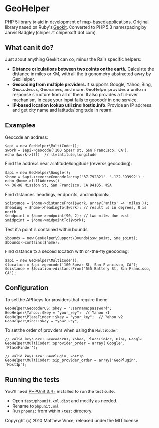 # GeoHelper

PHP 5 library to aid in development of map-based applications.  Original library nased on Ruby's [Geokit](http://geokit.rubyforge.org/).
Converted to PHP 5.3 namespacing by Jarvis Badgley (chiper at chipersoft dot com)

## What can it do?

Just about anything Geokit can do, minus the Rails specific helpers:

* **Distance calculations between two points on the earth.** Calculate the distance in miles or KM, with all the trigonometry abstracted away by GeoHelper.
* **Geocoding from multiple providers.** It supports Google, Yahoo, Bing, Geocoder.us, Geonames, and more. GeoHelper provides a uniform response structure from all of them. It also provides a fail-over mechanism, in case your input fails to geocode in one service.
* **IP-based location lookup utilizing hostip.info.** Provide an IP address, and get city name and latitude/longitude in return.

## Examples

Geocode an address:

    $api = new GeoHelper\MultiCoder();
    $work = $api->geocode('100 Spear st, San Francisco, CA');
    echo $work->ll()  // ll=latitude,longitude

Find the address near a latitude/longitude (reverse geocoding):

    $api = new GeoHelper\Google();
    $home = $api->reverseGeocode(array('37.792821', '-122.393992'));
    echo $home->fullAddress()
    >> 36-98 Mission St, San Francisco, CA 94105, USA

Find distances, headings, endpoints, and midpoints:

    $distance = $home->distanceFrom($work, array('units' => 'miles'));
    $heading = $home->headingTo($work); // result is in degrees, 0 is north
    $endpoint = $home->endpoint(90, 2); // two miles due east
    $midpoint = $home->midpointTo($work);

Test if a point is contained within bounds:

    $bounds = new GeoHelper\Support\Bounds($sw_point, $ne_point);
    $bounds->contains($home);

Find distance to a second location with on-the-fly geocoding:

    $api = new GeoHelper\MultiCoder();
    $location = $api->geocode('100 Spear St, San Francisco, CA');
    $distance = $location->distanceFrom('555 Battery St, San Francisco, CA');
   

## Configuration

To set the API keys for providers that require them:

    GeoHelper\GeocoderUS::$key = "username:password";
    GeoHelper\Yahoo::$key = "your_key";  // Yahoo v1
    GeoHelper\PlaceFinder::$key = "your_key";  // Yahoo v2
    GeoHelper\Bing::$key = "your_key";
   
To set the order of providers when using the `MultiCoder`:

    // valid keys are: GeocoderUs, Yahoo, PlaceFinder, Bing, Google 
    GeoHelper\MultiCoder::$provider_order = array('Google', 'PlaceFinder');
   
    // valid keys are: GeoPlugin, HostIp
    GeoHelper\MultiCoder::$ip_provider_order = array('GeoPlugin', 'HostIp');


## Running the tests

You'll need [PHPUnit 3.4+](http://www.phpunit.de/) installed to run the test suite.

* Open `test/phpunit.xml.dist` and modify as needed.
* Rename to `phpunit.xml`
* Run `phpunit` from within `/test` directory.


Copyright (c) 2010 Matthew Vince, released under the MIT license